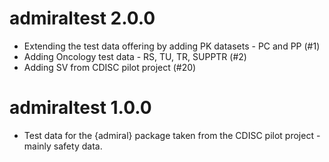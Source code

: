 # admiraltest 2.0.0

- Extending the test data offering by adding PK datasets - PC and PP (#1) 
- Adding Oncology test data - RS, TU, TR, SUPPTR (#2)
- Adding SV from CDISC pilot project (#20)


# admiraltest 1.0.0

- Test data for the {admiral} package taken from the CDISC pilot project - mainly safety data.
